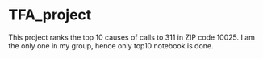 # TFA_project
This project ranks the top 10 causes of calls to 311 in ZIP code 10025.
I am the only one in my group, hence only top10 notebook is done.

